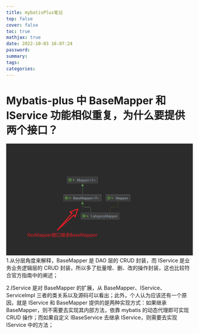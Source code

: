 ```yaml
---
title: mybatisPlus笔记
top: false
cover: false
toc: true
mathjax: true
date: 2022-10-03 16:07:24
password:
summary:
tags:
categories:
---
```


# Mybatis-plus 中 BaseMapper 和 IService 功能相似重复，为什么要提供两个接口？

![asset_img](mybatisPlus笔记/2022-10-03-21-33-27.png) 1.从分层角度来解释，BaseMapper 是 DAO 层的 CRUD 封装，而 IService 是业务业务逻辑层的 CRUD 封装，所以多了批量增、删、改的操作封装，这也比较符合官方指南中的阐述；
  <!-- more -->
2.IService 是对 BaseMapper 的扩展，从 BaseMapper、IService、ServiceImpl 三者的类关系以及源码可以看出；此外，个人认为应该还有一个原因，就是 IService 和 BaseMapper 提供的是两种实现方式：如果继承 BaseMapper，则不需要去实现其内部方法，依靠 mybatis 的动态代理即可实现 CRUD 操作；而如果自定义 IBaseService 去继承 IService，则需要去实现 IService 中的方法；

